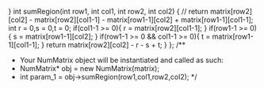 }
int sumRegion(int row1, int col1, int row2, int col2) {
// return matrix[row2][col2] - matrix[row2][col1-1] - matrix[row1-1][col2] + matrix[row1-1][col1-1];
int r = 0,s = 0,t = 0;
if(col1-1 >= 0){
r = matrix[row2][col1-1];
}
if(row1-1 >= 0){
s = matrix[row1-1][col2];
}
if(row1-1 >= 0 && col1-1 >= 0){
t = matrix[row1-1][col1-1];
}
return matrix[row2][col2] - r - s + t;
}
};
​
/**
* Your NumMatrix object will be instantiated and called as such:
* NumMatrix* obj = new NumMatrix(matrix);
* int param_1 = obj->sumRegion(row1,col1,row2,col2);
*/